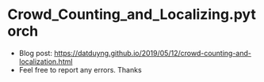 # Crowd_Counting_and_Localizing.pytorch
- Blog post: https://datduyng.github.io/2019/05/12/crowd-counting-and-localization.html
- Feel free to report any errors. Thanks
